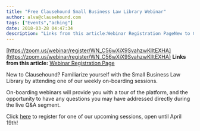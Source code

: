 ```yaml
---
title: "Free Clausehound Small Business Law Library Webinar"
author: alva@clausehound.com
tags: ["Events","aching"]
date: 2018-03-28 04:47:34
description: "Links from this article:Webinar Registration PageNew to Clausehound? Familiarize yourself with the Small Business Law Library by attending one of our wee..."
---
```


[https://zoom.us/webinar/register/WN_C56wXiX9SvahzwKlltEXHA](https://zoom.us/webinar/register/WN_C56wXiX9SvahzwKlltEXHA)
**Links from this article:**
[Webinar Registration Page](https://zoom.us/webinar/register/WN_C56wXiX9SvahzwKlltEXHA)

New to Clausehound? Familiarize yourself with the Small Business Law Library by attending one of our weekly on-boarding sessions.

On-boarding webinars will provide you with a tour of the platform, and the opportunity to have any questions you may have addressed directly during the live Q&A segment.

Click [here](https://zoom.us/webinar/register/WN_C56wXiX9SvahzwKlltEXHA) to register for one of our upcoming sessions, open until April 19th!